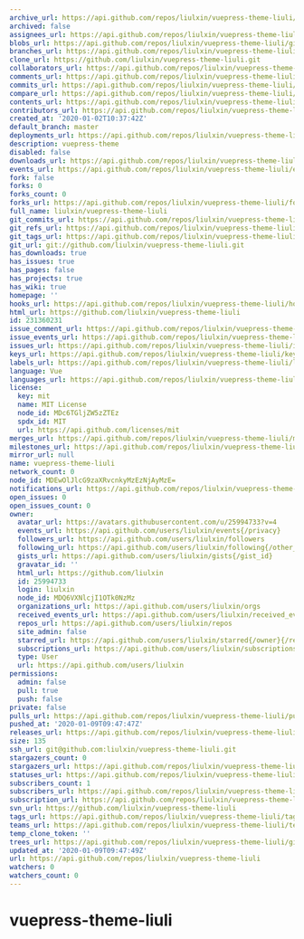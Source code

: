 ```yaml
---
archive_url: https://api.github.com/repos/liulxin/vuepress-theme-liuli/{archive_format}{/ref}
archived: false
assignees_url: https://api.github.com/repos/liulxin/vuepress-theme-liuli/assignees{/user}
blobs_url: https://api.github.com/repos/liulxin/vuepress-theme-liuli/git/blobs{/sha}
branches_url: https://api.github.com/repos/liulxin/vuepress-theme-liuli/branches{/branch}
clone_url: https://github.com/liulxin/vuepress-theme-liuli.git
collaborators_url: https://api.github.com/repos/liulxin/vuepress-theme-liuli/collaborators{/collaborator}
comments_url: https://api.github.com/repos/liulxin/vuepress-theme-liuli/comments{/number}
commits_url: https://api.github.com/repos/liulxin/vuepress-theme-liuli/commits{/sha}
compare_url: https://api.github.com/repos/liulxin/vuepress-theme-liuli/compare/{base}...{head}
contents_url: https://api.github.com/repos/liulxin/vuepress-theme-liuli/contents/{+path}
contributors_url: https://api.github.com/repos/liulxin/vuepress-theme-liuli/contributors
created_at: '2020-01-02T10:37:42Z'
default_branch: master
deployments_url: https://api.github.com/repos/liulxin/vuepress-theme-liuli/deployments
description: vuepress-theme
disabled: false
downloads_url: https://api.github.com/repos/liulxin/vuepress-theme-liuli/downloads
events_url: https://api.github.com/repos/liulxin/vuepress-theme-liuli/events
fork: false
forks: 0
forks_count: 0
forks_url: https://api.github.com/repos/liulxin/vuepress-theme-liuli/forks
full_name: liulxin/vuepress-theme-liuli
git_commits_url: https://api.github.com/repos/liulxin/vuepress-theme-liuli/git/commits{/sha}
git_refs_url: https://api.github.com/repos/liulxin/vuepress-theme-liuli/git/refs{/sha}
git_tags_url: https://api.github.com/repos/liulxin/vuepress-theme-liuli/git/tags{/sha}
git_url: git://github.com/liulxin/vuepress-theme-liuli.git
has_downloads: true
has_issues: true
has_pages: false
has_projects: true
has_wiki: true
homepage: ''
hooks_url: https://api.github.com/repos/liulxin/vuepress-theme-liuli/hooks
html_url: https://github.com/liulxin/vuepress-theme-liuli
id: 231360231
issue_comment_url: https://api.github.com/repos/liulxin/vuepress-theme-liuli/issues/comments{/number}
issue_events_url: https://api.github.com/repos/liulxin/vuepress-theme-liuli/issues/events{/number}
issues_url: https://api.github.com/repos/liulxin/vuepress-theme-liuli/issues{/number}
keys_url: https://api.github.com/repos/liulxin/vuepress-theme-liuli/keys{/key_id}
labels_url: https://api.github.com/repos/liulxin/vuepress-theme-liuli/labels{/name}
language: Vue
languages_url: https://api.github.com/repos/liulxin/vuepress-theme-liuli/languages
license:
  key: mit
  name: MIT License
  node_id: MDc6TGljZW5zZTEz
  spdx_id: MIT
  url: https://api.github.com/licenses/mit
merges_url: https://api.github.com/repos/liulxin/vuepress-theme-liuli/merges
milestones_url: https://api.github.com/repos/liulxin/vuepress-theme-liuli/milestones{/number}
mirror_url: null
name: vuepress-theme-liuli
network_count: 0
node_id: MDEwOlJlcG9zaXRvcnkyMzEzNjAyMzE=
notifications_url: https://api.github.com/repos/liulxin/vuepress-theme-liuli/notifications{?since,all,participating}
open_issues: 0
open_issues_count: 0
owner:
  avatar_url: https://avatars.githubusercontent.com/u/25994733?v=4
  events_url: https://api.github.com/users/liulxin/events{/privacy}
  followers_url: https://api.github.com/users/liulxin/followers
  following_url: https://api.github.com/users/liulxin/following{/other_user}
  gists_url: https://api.github.com/users/liulxin/gists{/gist_id}
  gravatar_id: ''
  html_url: https://github.com/liulxin
  id: 25994733
  login: liulxin
  node_id: MDQ6VXNlcjI1OTk0NzMz
  organizations_url: https://api.github.com/users/liulxin/orgs
  received_events_url: https://api.github.com/users/liulxin/received_events
  repos_url: https://api.github.com/users/liulxin/repos
  site_admin: false
  starred_url: https://api.github.com/users/liulxin/starred{/owner}{/repo}
  subscriptions_url: https://api.github.com/users/liulxin/subscriptions
  type: User
  url: https://api.github.com/users/liulxin
permissions:
  admin: false
  pull: true
  push: false
private: false
pulls_url: https://api.github.com/repos/liulxin/vuepress-theme-liuli/pulls{/number}
pushed_at: '2020-01-09T09:47:47Z'
releases_url: https://api.github.com/repos/liulxin/vuepress-theme-liuli/releases{/id}
size: 135
ssh_url: git@github.com:liulxin/vuepress-theme-liuli.git
stargazers_count: 0
stargazers_url: https://api.github.com/repos/liulxin/vuepress-theme-liuli/stargazers
statuses_url: https://api.github.com/repos/liulxin/vuepress-theme-liuli/statuses/{sha}
subscribers_count: 1
subscribers_url: https://api.github.com/repos/liulxin/vuepress-theme-liuli/subscribers
subscription_url: https://api.github.com/repos/liulxin/vuepress-theme-liuli/subscription
svn_url: https://github.com/liulxin/vuepress-theme-liuli
tags_url: https://api.github.com/repos/liulxin/vuepress-theme-liuli/tags
teams_url: https://api.github.com/repos/liulxin/vuepress-theme-liuli/teams
temp_clone_token: ''
trees_url: https://api.github.com/repos/liulxin/vuepress-theme-liuli/git/trees{/sha}
updated_at: '2020-01-09T09:47:49Z'
url: https://api.github.com/repos/liulxin/vuepress-theme-liuli
watchers: 0
watchers_count: 0
---
```


# vuepress-theme-liuli